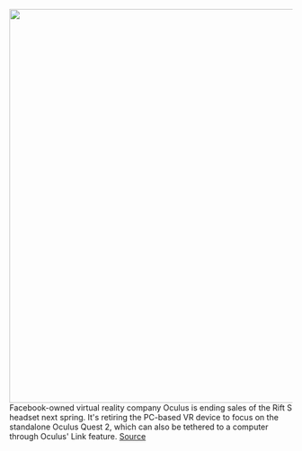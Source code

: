 <img src='https://cdn.vox-cdn.com/thumbor/X5LX1xYADHmgEfieoL3YDvlXG5Y=/0x0:2040x1360/1200x800/filters:focal(857x517:1183x843)/cdn.vox-cdn.com/uploads/chorus_image/image/67416958/akrales_190429_3371_0030.0.jpg' width='700px' /><br/>
Facebook-owned virtual reality company Oculus is ending sales of the Rift S headset next spring. It's retiring the PC-based VR device to focus on the standalone Oculus Quest 2, which can also be tethered to a computer through Oculus' Link feature.
<a href='https://www.theverge.com/2020/9/16/21422717/facebook-oculus-rift-s-discontinued-quest-2-vr-connect'> Source <a/>